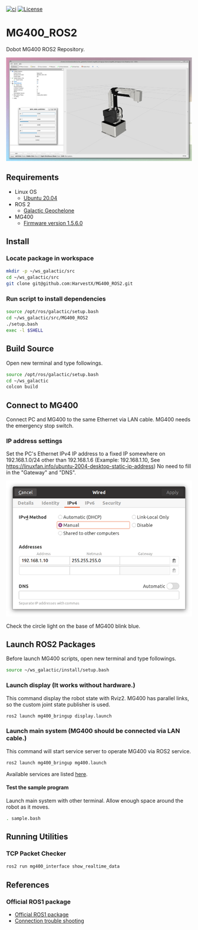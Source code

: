 [![ci](https://github.com/HarvestX/MG400_ROS2/actions/workflows/ci.yml/badge.svg)](https://github.com/HarvestX/MG400_ROS2/actions/workflows/ci.yml)
[![License](https://img.shields.io/badge/License-Apache%202.0-blue.svg)](https://opensource.org/licenses/Apache-2.0)

# MG400_ROS2

Dobot MG400 ROS2 Repository.

![Image](https://github.com/HarvestX/MG400_ROS2/blob/main/media/display.png?raw=true)

## Requirements

- Linux OS
  - [Ubuntu 20.04](https://releases.ubuntu.com/20.04/)
- ROS 2
  - [Galactic Geochelone](https://index.ros.org/doc/ros2/Installation/Galactic/)
- MG400
  - [Firmware version 1.5.6.0](https://forum.dobot.cc/t/the-mg400-and-m1-pro-1-5-6-0-controller-versions-are-released/5923/2)

## Install

### Locate package in workspace

```bash
mkdir -p ~/ws_galactic/src
cd ~/ws_galactic/src
git clone git@github.com:HarvestX/MG400_ROS2.git
```

### Run script to install dependencies

```bash
source /opt/ros/galactic/setup.bash
cd ~/ws_galactic/src/MG400_ROS2
./setup.bash
exec -l $SHELL
```

## Build Source

Open new terminal and type followings.

```bash
source /opt/ros/galactic/setup.bash
cd ~/ws_galactic
colcon build
```

## Connect to MG400

Connect PC and MG400 to the same Ethernet via LAN cable.
MG400 needs the emergency stop switch.

### IP address settings

Set the PC's Ethernet IPv4 IP address to a fixed IP somewhere on 192.168.1.0/24 other than 192.168.1.6
(Example: 192.168.1.10, See <https://linuxfan.info/ubuntu-2004-desktop-static-ip-address>)
No need to fill in the "Gateway" and "DNS".

![Image](https://github.com/HarvestX/MG400_ROS2/blob/main/media/IPv4_settings.png?raw=true)

Check the circle light on the base of MG400 blink blue.

## Launch ROS2 Packages

Before launch MG400 scripts, open new terminal and type followings.

```bash
source ~/ws_galactic/install/setup.bash
```

### Launch display (It works without hardware.)

This command display the robot state with Rviz2.
MG400 has parallel links, so the custom joint state publisher is used.

```bash
ros2 launch mg400_bringup display.launch
```

### Launch main system (MG400 should be connected via LAN cable.)

This command will start service server to operate MG400 via ROS2 service.

```bash
ros2 launch mg400_bringup mg400.launch
```

Available services are listed [here](./mg400_node/README.md).

#### Test the sample program

Launch main system with other terminal.
Allow enough space around the robot as it moves.

```bash
. sample.bash
```

## Running Utilities

### TCP Packet Checker

```bash
ros2 run mg400_interface show_realtime_data
```

## References

### Official ROS1 package

- [Official ROS1 package](https://github.com/Dobot-Arm/MG400_ROS)
- [Connection trouble shooting](https://drive.google.com/file/d/1XZdcXGPddbkGDYDBaovpLm1Mz8kck3Tj/view)
